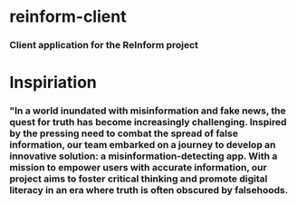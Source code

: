 # reinform-client

### Client application for the ReInform project

# Inspiriation

### "In a world inundated with misinformation and fake news, the quest for truth has become increasingly challenging. Inspired by the pressing need to combat the spread of false information, our team embarked on a journey to develop an innovative solution: a misinformation-detecting app. With a mission to empower users with accurate information, our project aims to foster critical thinking and promote digital literacy in an era where truth is often obscured by falsehoods.


